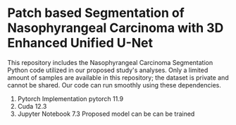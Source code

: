 # Patch based Segmentation of Nasophyrangeal Carcinoma with 3D Enhanced Unified U-Net
This repository includes the Nasophyrangeal Carcinoma Segmentation Python code utilized in our proposed study's analyses.  Only a limited amount of samples are available in this repository; the dataset is private and cannot be shared.
Our code can run smoothly using these dependencies.
1. Pytorch Implementation pytorch 11.9
2. Cuda 12.3
3. Jupyter Notebook 7.3
Proposed model can be can be trained 
